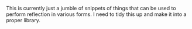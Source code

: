 This is currently just a jumble of snippets of things that can be used to perform reflection in various forms. I need to tidy this up and make it into a proper library.